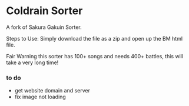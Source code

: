 # Coldrain Sorter

A fork of Sakura Gakuin Sorter.

Steps to Use:
Simply download the file as a zip and open up the BM html file.

Fair Warning this sorter has 100+ songs and needs 400+ battles, this will take a very long time!

### to do

* get website domain and server
* fix image not loading

